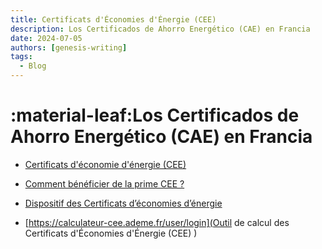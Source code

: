 ```yaml
---
title: Certificats d'Économies d'Énergie (CEE)
description: Los Certificados de Ahorro Energético (CAE) en Francia
date: 2024-07-05
authors: [genesis-writing]
tags:
  - Blog
---
```

<!-- :material-leaf:{ style="display: flex; justify-content: center;  font-size: 66px; color: green;" } -->

<!-- more -->
# :material-leaf:Los Certificados de Ahorro Energético (CAE) en Francia

- [Certificats d'économie d'énergie (CEE)](https://www.service-public.fr/particuliers/vosdroits/F35584)

- [Comment bénéficier de la prime CEE ?](https://www.calculcee.fr/#etapescee)

- [Dispositif des Certificats d’économies d’énergie](https://www.ecologie.gouv.fr/politiques-publiques/dispositif-certificats-deconomies-denergie)

- [https://calculateur-cee.ademe.fr/user/login](Outil de calcul des Certificats d'Économies d'Énergie (CEE)
)